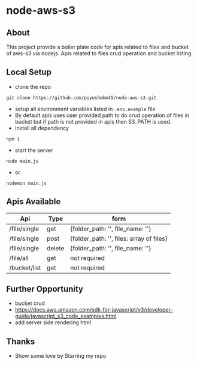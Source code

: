 # node-aws-s3

## About
 This project provide a boiler plate code for apis related to files and bucket of aws-s3 via nodejs. Apis related to files crud operation and bucket listing

## Local Setup
- clone the repo 
```shell
git clone https://github.com/piyushmbm45/node-aws-s3.git
```
- setup all environment variables listed in ```.env.example``` file
- By default apis uses user provided path to do crud operation of files in bucket but if path is not provided in apis then S3_PATH is used.
- install all dependency
```shell 
npm i
```
- start the server
```shell
node main.js
``` 
- or
```shell 
nodemon main.js
```

## Apis Available
| Api          | Type   | form                                     |
| ------------ | ------ | ---------------------------------------- |
| /file/single | get    | {folder_path: '', file_name: ''}         |
| /file/single | post   | {folder_path: '', files: array of files} |
| /file/single | delete | {folder_path: '', file_name: ''}         |
| /file/all    | get    | not required                             |
| /bucket/list | get    | not required                             |

## Further Opportunity
- bucket crud
- https://docs.aws.amazon.com/sdk-for-javascript/v3/developer-guide/javascript_s3_code_examples.html
- add server side rendering html

## Thanks
- Show some love by Starring my repo
